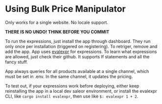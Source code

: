 # Using Bulk Price Manipulator

Only works for a single website. No locale support.

**THERE IS NO UNDO! THINK BEFORE YOU COMMIT**

To run the expressions, just install the app through dashboard. They run only once per installation (triggered on registering). To retriger, remove and add the app.
App uses [evalexpr](https://github.com/ISibboI/evalexpr) for expressions. To learn what expressions are allowed, just check their github. It supports If statements and all the fancy stuff.

App always queries for all products available at a single channel, which must be set in .env. In the same channel, it updates the pricing.

To test out, if your expressions work before deploying, either keep reinstalling the app in a local dev saleor environment, or install the evalexpr CLI, like `cargo install evalexpr`, then use like `$: evalexpr 1 + 2`.
